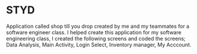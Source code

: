 # STYD
Application called shop till you drop created by me and my teammates for a software engineer class.
I helped create this application for my software engineering class, I created the following screens and coded the screens;
Data Analysis, Main Activity, Login Select, Inventory manager, My Acccount.
